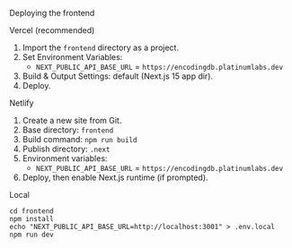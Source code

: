 Deploying the frontend

Vercel (recommended)
1) Import the `frontend` directory as a project.
2) Set Environment Variables:
   - `NEXT_PUBLIC_API_BASE_URL` = `https://encodingdb.platinumlabs.dev`
3) Build & Output Settings: default (Next.js 15 app dir).
4) Deploy.

Netlify
1) Create a new site from Git.
2) Base directory: `frontend`
3) Build command: `npm run build`
4) Publish directory: `.next`
5) Environment variables:
   - `NEXT_PUBLIC_API_BASE_URL` = `https://encodingdb.platinumlabs.dev`
6) Deploy, then enable Next.js runtime (if prompted).

Local
```
cd frontend
npm install
echo "NEXT_PUBLIC_API_BASE_URL=http://localhost:3001" > .env.local
npm run dev
```

